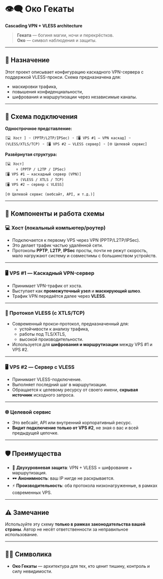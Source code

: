 
# 👁️‍🗨️ Око Гекаты  
**Cascading VPN + VLESS architecture**

> **Геката** — богиня магии, ночи и перекрёстков.  
> **Око** — символ наблюдения и защиты.

---

## 📌 Назначение

Этот проект описывает конфигурацию каскадного VPN-сервера с поддержкой VLESS-прокси. Схема предназначена для:

- маскировки трафика,
- повышения конфиденциальности,
- шифрования и маршрутизации через независимые каналы.

---

## 🧩 Схема подключения

**Однострочное представление:**

```
[💻 Хост ] ➝ (PPTP/L2TP/IPSec) ➝ [🖥️ VPS #1 — VPN каскад] ➝ (VLESS/XTLS/TCP) ➝ [🖥️ VPS #2 — VLESS сервер] ➝ [🌐 Целевой сервис]
```

**Развёрнутая структура:**

```
[💻 Хост] 
     ⬇️ (PPTP / L2TP / IPSec)
[🖥️ VPS #1 — каскадный сервер (VPN)] 
     ⬇️ (VLESS / XTLS / TCP)
[🖥️ VPS #2 — сервер с VLESS] 
     ⬇️
[🌐 Целевой сервис (вебсайт, API, и т.д.)]
```

---

## 🔧 Компоненты и работа схемы

### 💻 Хост (локальный компьютер/роутер)

- Подключается к первому VPS через VPN (PPTP/L2TP/IPSec).
- Это делает трафик частью удалённой сети.
- Протоколы **PPTP**, **L2TP**, **IPSec** просты, почти не режут скорость, мало нагружают систему и совместимы с большинством устройств.

---

### 🖥️ VPS #1 — Каскадный VPN-сервер

- Принимает VPN-трафик от хоста.
- Выступает как **промежуточный узел** и **маскирующий шлюз**.
- Трафик VPN передаётся далее через **VLESS**.

---

### 🔁 Протокол VLESS (с XTLS/TCP)

- Современный прокси-протокол, предназначенный для:
  - устойчивости к анализу трафика,
  - работы под TLS/XTLS,
  - высокой производительности.
- Используется для **шифрования и маршрутизации** между VPS #1 и VPS #2.

---

### 🖥️ VPS #2 — Сервер с VLESS

- Принимает VLESS-подключение.
- Выполняет последний шаг в маршрутизации.
- Обращается к целевому ресурсу от своего имени, **скрывая источник** исходного запроса.

---

### 🌐 Целевой сервис

- Это вебсайт, API или внутренний корпоративный ресурс.
- **Видит подключение только от VPS #2**, не зная о вас и всей предыдущей цепочке.

---

## 🛡️ Преимущества

- 🔐 **Двухуровневая защита**: VPN + VLESS = шифрование + маршрутизация.
- 🕶 **Анонимность**: ваш IP нигде не раскрывается.
- ⚡ **Производительность**: оба протокола низконагруженные, в рамках современных VPS.

---

## ⚠️ Замечание

Используйте эту схему **только в рамках законодательства вашей страны**. Автор не несёт ответственности за неправильное использование.

---

## 🧙‍♂️ Символика

- **Око Гекаты** — архитектура для тех, кто ценит тишину, контроль и силу невидимости.
